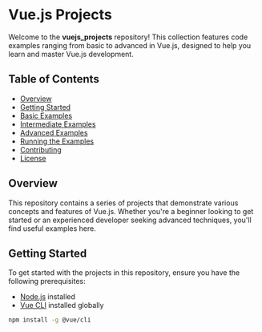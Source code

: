 # Vue.js Projects

Welcome to the **vuejs_projects** repository! This collection features code examples ranging from basic to advanced in Vue.js, designed to help you learn and master Vue.js development.

## Table of Contents

- [Overview](#overview)
- [Getting Started](#getting-started)
- [Basic Examples](#basic-examples)
- [Intermediate Examples](#intermediate-examples)
- [Advanced Examples](#advanced-examples)
- [Running the Examples](#running-the-examples)
- [Contributing](#contributing)
- [License](#license)

## Overview

This repository contains a series of projects that demonstrate various concepts and features of Vue.js. Whether you're a beginner looking to get started or an experienced developer seeking advanced techniques, you'll find useful examples here.

## Getting Started

To get started with the projects in this repository, ensure you have the following prerequisites:

- [Node.js](https://nodejs.org/) installed
- [Vue CLI](https://cli.vuejs.org/) installed globally

```bash
npm install -g @vue/cli
```
